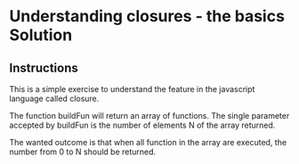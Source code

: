 # Understanding closures - the basics Solution

## Instructions

This is a simple exercise to understand the feature in the javascript language called closure.

The function buildFun will return an array of functions. The single parameter accepted by buildFun is the number of elements N of the array returned.

The wanted outcome is that when all function in the array are executed, the number from 0 to N should be returned.
